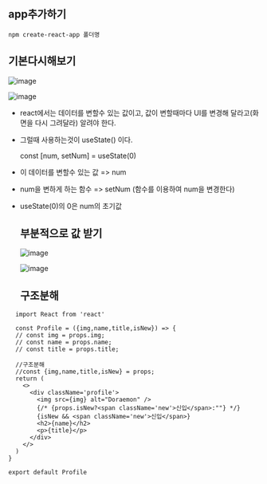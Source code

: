 ## app추가하기

```
npm create-react-app 폴더명
```

## 기본다시해보기
![image](https://github.com/OnlyREHA/React/assets/145514740/b86d67ae-7464-42ba-bd8f-02bf727d7d59)

![image](https://github.com/OnlyREHA/React/assets/145514740/d4c91fbf-4a3d-47b5-8233-4546576b3ff2)

- react에서는 데이터를 변할수 있는 값이고, 값이 변할때마다 UI를 변경해 달라고(화면을 다시 그려달라) 알려야 한다.
- 그럴때 사용하는것이 useState() 이다.

  const [num, setNum] = useState(0)

- 이 데이터를 변할수 있는 값 => num
- num을 변하게 하는 함수 => setNum (함수를 이용하여 num을 변경한다)
- useState(0)의 0은 num의 초기값

  ## 부분적으로 값 받기

  ![image](https://github.com/OnlyREHA/React/assets/145514740/88f71892-47fa-45e7-99e2-90c7c2bb512c)

  ![image](https://github.com/OnlyREHA/React/assets/145514740/6c51f1f8-c69c-4583-985c-ea2ccd5ed9cc)


  ## 구조분해

```
  import React from 'react'

  const Profile = ({img,name,title,isNew}) => {
  // const img = props.img;
  // const name = props.name;
  // const title = props.title;

  //구조분해 
  //const {img,name,title,isNew} = props;
  return (
    <>
      <div className='profile'>
        <img src={img} alt="Doraemon" />
        {/* {props.isNew?<span className='new'>신입</span>:""} */}
        {isNew && <span className='new'>신입</span>}
        <h2>{name}</h2>
        <p>{title}</p>
      </div>
    </>
  )
}

export default Profile
```








